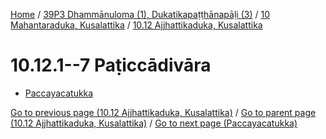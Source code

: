 
[Home](/) / [39P3 Dhammānuloma (1), Dukatikapaṭṭhānapāḷi (3)](../...md) / [10 Mahantaraduka, Kusalattika](...md) / [10.12 Ajjhattikaduka, Kusalattika](../39P3/10/10.12.md)

# 10.12.1--7 Paṭiccādivāra

* [Paccayacatukka](10.12.1--7/Paccayacatukka.md)

[Go to previous page (10.12 Ajjhattikaduka, Kusalattika)](../39P3/10/10.12.md) / [Go to parent page (10.12 Ajjhattikaduka, Kusalattika)](../39P3/10/10.12.md) / [Go to next page (Paccayacatukka)](10.12.1--7/Paccayacatukka.md)


